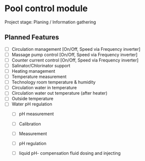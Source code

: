 # Pool control module
Project stage: Planing / Information gathering
## Planned Features
 - [ ]  Circulation management  [On/Off, Speed via Frequency inverter]
 - [ ]  Massage pump control [On/Off, Speed via Frequency inverter]
 - [ ]  Counter current control [On/Off, Speed via Frequency inverter]
 - [ ]  Salinator/Chlorinator support
 - [ ]  Heating management
 - [ ]  Temperature measurement
   -  [ ]  Technology room  temperature & humidity
   -  [ ]  Circulation water in temperature
   -  [ ]  Circulation water out temperature (after heater)
   -  [ ]  Outside temperature
- [ ] Water pH regulation
  - [ ]  pH measurement
    - [ ]  Calibration
    - [ ]  Measurement
  - [ ]  pH regulation
    - [ ]  liquid pH- compensation fluid dosing and injecting

